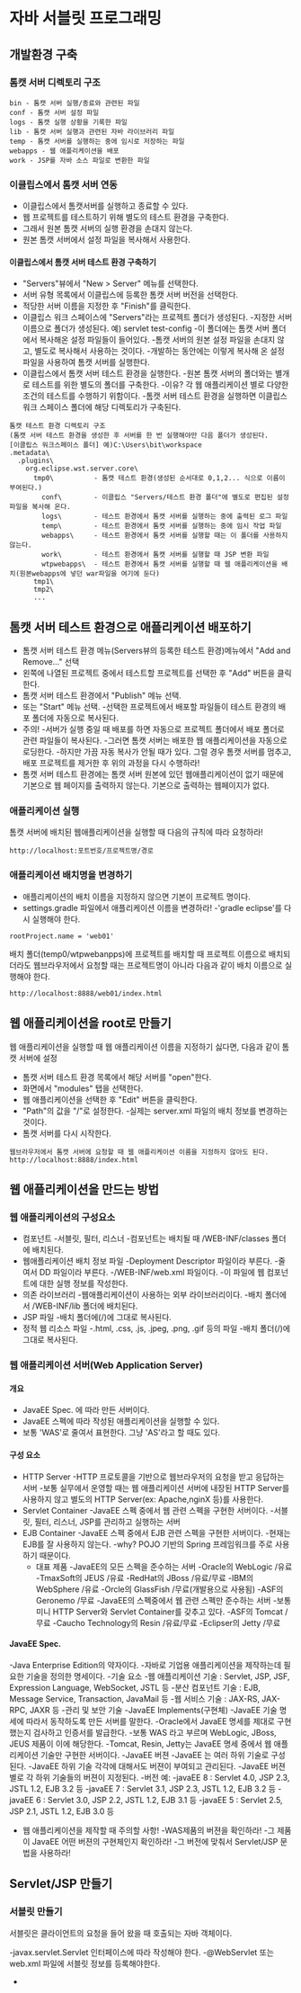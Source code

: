 # 자바 서블릿 프로그래밍

## 개발환경 구축

### 톰캣 서버 디렉토리 구조

```
bin - 톰캣 서버 실행/종료와 관련된 파일
conf - 톰캣 서버 설정 파일
logs - 톰캣 실행 상황을 기록한 파일
lib - 톰캣 서버 실행과 관련된 자바 라이브러리 파일
temp - 톰캣 서버를 실행하는 중에 임시로 저장하는 파일
webapps - 웹 애플리케이션을 배포
work - JSP를 자바 소스 파일로 변환한 파일
```

### 이클립스에서 톰캣 서버 연동

- 이클립스에서 톰캣서버를 실행하고 종료할 수 있다.
- 웹 프로젝트를 테스트하기 위해 별도의 테스트 환경을 구축한다.
- 그래서 원본 톰캣 서버의 실행 환경을 손대지 않는다.
- 원본 톰캣 서버에서 설정 파일을 복사해서 사용한다.

#### 이클립스에서 톰캣 서버 테스트 환경 구축하기

- "Servers"뷰에서 "New > Server" 메뉴를 선택한다.
- 서버 유형 목록에서 이클립스에 등록한 톰캣 서버 버전을 선택한다.
- 적당한 서버 이름을 지정한 후 "Finish"를 클릭한다.
- 이클립스 워크 스페이스에 "Servers"라는 프로젝트 폴더가 생성된다.
    -지정한 서버 이름으로 폴더가 생성된다. 예) servlet test-config
    -이 폴더에는 톰캣 서버 폴더에서 복사해온 설정 파일들이 들어있다.
    -톰캣 서버의 원본 설정 파일을 손대지 않고, 별도로 복사해서 사용하는 것이다.
    -개발하는 동안에는 이렇게 복사해 온 설정 파일을 사용하여 톰캣 서버를 실행한다.
- 이클립스에서 톰캣 서버 테스트 환경을 실행한다.
    -원본 톰캣 서버의 폴더와는 별개로 테스트를 위한 별도의 폴더를 구축한다.
    -이유? 각 웹 애플리케이션 별로 다양한 조건의 테스트를 수행하기 위함이다.
    -톰캣 서버 테스트 환경을 실행하면 이클립스 워크 스페이스 폴더에 해당 디렉토리가 구축된다.


```
톰캣 테스트 환경 디렉토리 구조
(톰캣 서버 테스트 환경을 생성한 후 서버를 한 번 실행해야만 다음 폴더가 생성된다.
[이클립스 워크스페이스 폴더] 예)C:\Users\bit\workspace
.metadata\
  .plugins\
    org.eclipse.wst.server.core\
      tmp0\          - 톰캣 테스트 환경(생성된 순서대로 0,1,2... 식으로 이름이 부여된다.)
        conf\        - 이클립스 "Servers/테스트 환경 폴더"에 별도로 편집된 설정파일을 복사해 온다.
        logs\        - 테스트 환경에서 톰캣 서버를 실행하는 중에 출력된 로그 파일
        temp\        - 테스트 환경에서 톰캣 서버를 실행하는 중에 임시 작업 파일
        webapps\     - 테스트 환경에서 톰캣 서버를 실행할 때는 이 폴더를 사용하지 않는다.
        work\        - 테스트 환경에서 톰캣 서버를 실행할 때 JSP 변환 파일
        wtpwebapps\  - 테스트 환경에서 톰캣 서버를 실행할 때 웹 애플리케이션을 배치(원본webapps에 넣던 war파일을 여기에 둔다)
      tmp1\
      tmp2\
      ...
```

## 톰캣 서버 테스트 환경으로 애플리케이션 배포하기
- 톰캣 서버 테스트 환경 메뉴(Servers뷰의 등록한 테스트 환경)메뉴에서 "Add and Remove..." 선택
- 왼쪽에 나열된 프로젝트 중에서 테스트할 프로젝트를 선택한 후 "Add" 버튼을 클릭한다.
- 톰캣 서버 테스트 환경에서 "Publish" 메뉴 선택.
- 또는 "Start" 메뉴 선택.
    -선택한 프로젝트에서 배포할 파일들이 테스트 환경의 배포 폴더에 자동으로 복사된다.
- 주의! 
    -서버가 실행 중일 때 배포를 하면 자동으로 프로젝트 폴더에서 배포 폴더로 관련 파일들이 복사된다.
    -그러면 톰캣 서버는 배포한 웹 애플리케이션을 자동으로 로딩한다.
    -하지만 가끔 자동 복사가 안될 때가 있다. 그럴 경우 톰캣 서버를 멈추고, 배포 프로젝트를 제거한 후 위의 과정을 다시 수행하라!
- 톰캣 서버 테스트 환경에는 톰캣 서버 원본에 있던 웹애플리케이션이 없기 때문에 기본으로 웹 페이지를 출력하지 않는다.
     기본으로 출력하는 웹페이지가 없다.

### 애플리케이션 실행

톰캣 서버에 배치된 웹애플리케이션을 실행할 때 다음의 규칙에 따라 요청하라!

```
http://localhost:포트번호/프로젝트명/경로
```

### 애플리케이션 배치명을 변경하기

- 애플리케이션의 배치 이름을 지정하지 않으면 기본이 프로젝트 명이다.
- settings.gradle 파일에서 애플리케이션 이름을 변경하라!
    -'gradle eclipse'를 다시  실행해야 한다.
```
rootProject.name = 'web01'
```

배치 폴더(temp0/wtpwebanpps)에 프로젝트를 배치할 때 프로젝트 이름으로 배치되더라도
웹브라우저에서 요청할 때는 프로젝트명이 아니라 다음과 같이 배치 이름으로 실행해야 한다.

```
http://localhost:8888/web01/index.html
```

## 웹 애플리케이션을 root로 만들기

웹 애플리케이션을 실행할 때 웹 애플리케이션 이름을 지정하기 싫다면, 다음과 같이
톰캣 서버에 설정

- 톰캣 서버 테스트 환경 목록에서 해당 서버를 "open"한다.
- 화면에서 "modules" 탭을 선택한다.
- 웹 애플리케이션을 선택한 후 "Edit" 버튼을 클릭한다.
- "Path"의 값을 "/"로 설정한다.
    -실제는 server.xml 파일의 배치 정보를 변경하는 것이다.
- 톰캣 서버를 다시 시작한다.

```
웹브라우저에서 톰캣 서버에 요청할 때 웹 애플리케이션 이름을 지정하지 않아도 된다.
http://localhost:8888/index.html
```

## 웹 애플리케이션을 만드는 방법

### 웹 애플리케이션의 구성요소

- 컴포넌트
    -서블릿, 필터, 리스너
    -컴포넌트는 배치될 때 /WEB-INF/classes 폴더에 배치된다.
- 웹애플리케이션 배치 정보 파일
    -Deployment Descriptor 파일이라 부른다.
    -줄여서 DD 파일이라 부른다.
    -/WEB-INF/web.xml 파일이다.
    -이 파일에 웹 컴포넌트에 대한 실행 정보를 작성한다.
- 의존 라이브러리
    -웹애플리케이션이 사용하는 외부 라이브러리이다.
    -배치 폴더에서 /WEB-INF/lib 폴더에 배치된다.
- JSP 파일
    -배치 폴더에(/)에 그대로 복사된다.
- 정적 웹 리소스 파일
    -.html, .css, .js, .jpeg, .png, .gif 등의 파일
    -배치 폴더(/)에 그대로 복사된다.
    
### 웹 애플리케이션 서버(Web Application Server)

#### 개요

- JavaEE Spec. 에 따라 만든 서버이다.
- JavaEE 스펙에 따라 작성된 애플리케이션을 실행할 수 있다.
- 보통 'WAS'로 줄여서 표현한다. 그냥 'AS'라고 할 때도 있다.

#### 구성 요소
- HTTP Server
    -HTTP 프로토콜을 기반으로 웹브라우저의 요청을 받고 응답하는 서버
    -보통 실무에서 운영할 때는 웹 애플리케이션 서버에 내장된 HTTP Server를 사용하지 
        않고 별도의 HTTP Server(ex: Apache,nginX 등)를 사용한다.
- Servlet Container
    -JavaEE 스펙 중에서 웹 관련 스펙을 구현한 서버이다.
    -서블릿, 필터, 리스너, JSP를 관리하고 실행하는 서버
- EJB Container
    -JavaEE 스펙 중에서 EJB 관련 스펙을 구현한 서버이다.
    -현재는 EJB를 잘 사용하지 않는다.
    -why? POJO 기반의 Spring 프레임워크를 주로 사용하기 때문이다. 
    - 대표 제품 
       -JavaEE의 모든 스펙을 준수하는 서버
            -Oracle의 WebLogic /유료
            -TmaxSoft의 JEUS /유료
            -RedHat의 JBoss /유료/무료
            -IBM의 WebSphere /유료
            -Orcle의 GlassFish /무료(개발용으로 사용됨)
            -ASF의 Geronemo /무료
       -JavaEE의 스펙중에서 웹 관련 스펙만 준수하는 서버
            -보통 미니 HTTP Server와 Servlet Container를 갖추고 있다.
            -ASF의 Tomcat /무료
            -Caucho Technology의 Resin /유료/무료
            -Eclipser의 Jetty /무료


#### JavaEE Spec.

-Java Enterprise Edition의 약자이다.
-자바로 기업용 애플리케이션을 제작하는데 필요한 기술을 정의한 명세이다.
-기술 요소
    -웹 애플리케이션 기술 : Servlet, JSP, JSF, Expression Language, WebSocket, JSTL 등
    -분산 컴포넌트 기술 : EJB, Message Service, Transaction, JavaMail 등
    -웹 서비스 기술 : JAX-RS, JAX-RPC, JAXR 등
    -관리 및 보안 기술
-JavaEE Implements(구현체)
    -JavaEE 기술 명세에 따라서 동작하도록 만든 서버를 말한다.
    -Oracle에서 JavaEE 명세를 제대로 구현했는지 검사하고 인증서를 발급한다.
    -보통 WAS 라고 부르며 WebLogic, JBoss, JEUS 제품이 이에 해당한다.
    -Tomcat, Resin, Jetty는 JavaEE 명세 중에서 웹 애플리케이션 기술만 구현한 서버이다.
-JavaEE 버젼
    -JavaEE 는 여러 하위 기술로 구성된다.
    -JavaEE 하위 기술 각각에 대해서도 버젼이 부여되고 관리된다.
    -JavaEE 버젼 별로 각 하위 기술들의 버젼이 지정된다.
    -버전 예:
        -javaEE 8 : Servlet 4.0, JSP 2.3, JSTL 1.2, EJB 3.2 등 
        -javaEE 7 : Servlet 3.1, JSP 2.3, JSTL 1.2, EJB 3.2 등 
        -javaEE 6 : Servlet 3.0, JSP 2.2, JSTL 1.2, EJB 3.1 등 
        -javaEE 5 : Servlet 2.5, JSP 2.1, JSTL 1.2, EJB 3.0 등 
- 웹 애플리케이션을 제작할 때 주의할 사항!
    -WAS제품의 버젼을 확인하라!
    -그 제품이 JavaEE 어떤 버젼의 구현체인지 확인하라!
    -그 버전에 맞춰서 Servlet/JSP 문법을 사용하라!
    
## Servlet/JSP 만들기

### 서블릿 만들기
서블릿은 클라이언트의 요청을 들어 왔을 때 호출되는 자바 객체이다.

-javax.servlet.Servlet 인터페이스에 따라 작성해야 한다.
-@WebServlet 또는 web.xml 파일에 서블릿 정보를 등록해야한다.




-
